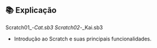 ## 📚 Explicação 

Scratch01_-_Cat.sb3
Scratch02_-_Kai.sb3

* Introdução ao Scratch e suas principais funcionalidades.